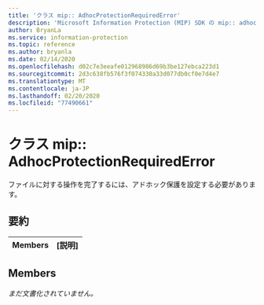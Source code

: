 ```yaml
---
title: 'クラス mip:: AdhocProtectionRequiredError'
description: 'Microsoft Information Protection (MIP) SDK の mip:: adhocprotectionrequirederror クラスについて説明します。'
author: BryanLa
ms.service: information-protection
ms.topic: reference
ms.author: bryanla
ms.date: 02/14/2020
ms.openlocfilehash: d02c7e3eeafe012968986d69b3be127ebca223d1
ms.sourcegitcommit: 2d3c638fb576f3f074330a33d077db0cf0e7d4e7
ms.translationtype: MT
ms.contentlocale: ja-JP
ms.lasthandoff: 02/20/2020
ms.locfileid: "77490661"
---
```

# <a name="class-mipadhocprotectionrequirederror"></a>クラス mip:: AdhocProtectionRequiredError 
ファイルに対する操作を完了するには、アドホック保護を設定する必要があります。
  
## <a name="summary"></a>要約
 Members                        | [説明]                                
--------------------------------|---------------------------------------------
  
## <a name="members"></a>Members
_まだ文書化されていません。_
